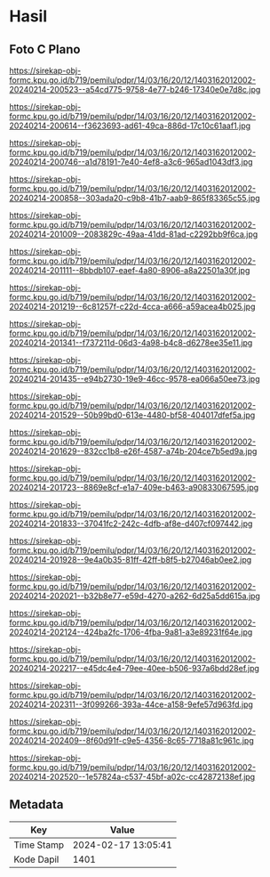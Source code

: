 # Hasil

## Foto C Plano

https://sirekap-obj-formc.kpu.go.id/b719/pemilu/pdpr/14/03/16/20/12/1403162012002-20240214-200523--a54cd775-9758-4e77-b246-17340e0e7d8c.jpg

https://sirekap-obj-formc.kpu.go.id/b719/pemilu/pdpr/14/03/16/20/12/1403162012002-20240214-200614--f3623693-ad61-49ca-886d-17c10c61aaf1.jpg

https://sirekap-obj-formc.kpu.go.id/b719/pemilu/pdpr/14/03/16/20/12/1403162012002-20240214-200746--a1d78191-7e40-4ef8-a3c6-965ad1043df3.jpg

https://sirekap-obj-formc.kpu.go.id/b719/pemilu/pdpr/14/03/16/20/12/1403162012002-20240214-200858--303ada20-c9b8-41b7-aab9-865f83365c55.jpg

https://sirekap-obj-formc.kpu.go.id/b719/pemilu/pdpr/14/03/16/20/12/1403162012002-20240214-201009--2083829c-49aa-41dd-81ad-c2292bb9f6ca.jpg

https://sirekap-obj-formc.kpu.go.id/b719/pemilu/pdpr/14/03/16/20/12/1403162012002-20240214-201111--8bbdb107-eaef-4a80-8906-a8a22501a30f.jpg

https://sirekap-obj-formc.kpu.go.id/b719/pemilu/pdpr/14/03/16/20/12/1403162012002-20240214-201219--6c81257f-c22d-4cca-a666-a59acea4b025.jpg

https://sirekap-obj-formc.kpu.go.id/b719/pemilu/pdpr/14/03/16/20/12/1403162012002-20240214-201341--f737211d-06d3-4a98-b4c8-d6278ee35e11.jpg

https://sirekap-obj-formc.kpu.go.id/b719/pemilu/pdpr/14/03/16/20/12/1403162012002-20240214-201435--e94b2730-19e9-46cc-9578-ea066a50ee73.jpg

https://sirekap-obj-formc.kpu.go.id/b719/pemilu/pdpr/14/03/16/20/12/1403162012002-20240214-201529--50b99bd0-613e-4480-bf58-404017dfef5a.jpg

https://sirekap-obj-formc.kpu.go.id/b719/pemilu/pdpr/14/03/16/20/12/1403162012002-20240214-201629--832cc1b8-e26f-4587-a74b-204ce7b5ed9a.jpg

https://sirekap-obj-formc.kpu.go.id/b719/pemilu/pdpr/14/03/16/20/12/1403162012002-20240214-201723--8869e8cf-e1a7-409e-b463-a90833067595.jpg

https://sirekap-obj-formc.kpu.go.id/b719/pemilu/pdpr/14/03/16/20/12/1403162012002-20240214-201833--37041fc2-242c-4dfb-af8e-d407cf097442.jpg

https://sirekap-obj-formc.kpu.go.id/b719/pemilu/pdpr/14/03/16/20/12/1403162012002-20240214-201928--9e4a0b35-81ff-42ff-b8f5-b27046ab0ee2.jpg

https://sirekap-obj-formc.kpu.go.id/b719/pemilu/pdpr/14/03/16/20/12/1403162012002-20240214-202021--b32b8e77-e59d-4270-a262-6d25a5dd615a.jpg

https://sirekap-obj-formc.kpu.go.id/b719/pemilu/pdpr/14/03/16/20/12/1403162012002-20240214-202124--424ba2fc-1706-4fba-9a81-a3e89231f64e.jpg

https://sirekap-obj-formc.kpu.go.id/b719/pemilu/pdpr/14/03/16/20/12/1403162012002-20240214-202217--e45dc4e4-79ee-40ee-b506-937a6bdd28ef.jpg

https://sirekap-obj-formc.kpu.go.id/b719/pemilu/pdpr/14/03/16/20/12/1403162012002-20240214-202311--3f099266-393a-44ce-a158-9efe57d963fd.jpg

https://sirekap-obj-formc.kpu.go.id/b719/pemilu/pdpr/14/03/16/20/12/1403162012002-20240214-202409--8f60d91f-c9e5-4356-8c65-7718a81c961c.jpg

https://sirekap-obj-formc.kpu.go.id/b719/pemilu/pdpr/14/03/16/20/12/1403162012002-20240214-202520--1e57824a-c537-45bf-a02c-cc42872138ef.jpg


## Metadata

| Key        | Value               |
| ---------- | ------------------- |
| Time Stamp | 2024-02-17 13:05:41 |
| Kode Dapil | 1401                |



